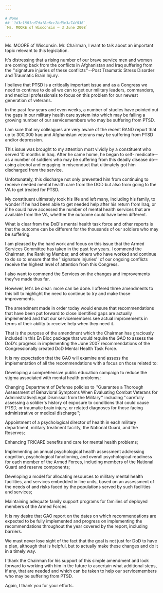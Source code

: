 ```yaml
---
---

# None
## `1d3c1801cd7daf8e6cc2bd3e3a74f836`
`Ms. MOORE of Wisconsin — 3 June 2008`

---
```



Ms. MOORE of Wisconsin. Mr. Chairman, I want to talk about an 
important topic relevant to this legislation.

It's distressing that a rising number of our brave service men and 
women are coming back from the conflicts in Afghanistan and Iraq 
suffering from the ''signature injuries of these conflicts''--Post 
Traumatic Stress Disorder and Traumatic Brain Injury.

I believe that PTSD is a critically important issue and as a Congress 
we need to continue to do all we can to get our military leaders, 
commanders, and medical professionals to focus on this problem for our 
newest generation of veterans.

In the past few years and even weeks, a number of studies have 
pointed out the gaps in our military health care system into which may 
be falling a growing number of our servicemembers who may be suffering 
from PTSD.

I am sure that my colleagues are very aware of the recent RAND report 
that up to 300,000 Iraq and Afghanistan veterans may be suffering from 
PTSD and/or depression.

This issue was brought to my attention most vividly by a constituent 
who served 10 months in Iraq. After he came home, he began to self-
medicate--as a number of soldiers who may be suffering from this deadly 
disease do-- using alcohol and engaging in misconduct that ultimately 
got him discharged from the service.

Unfortunately, this discharge not only prevented him from continuing 
to receive needed mental health care from the DOD but also from going 
to the VA to get treated for PTSD.

My constituent ultimately took his life and left many, including his 
family, to wonder if he had been able to get needed help after his 
return from Iraq, or if he could have accessed the number of mental 
health services that are available from the VA, whether the outcome 
could have been different.

What is clear from the DoD's mental health task force and other 
reports is that the outcome can be different for the thousands of our 
soldiers who may be suffering.

I am pleased by the hard work and focus on this issue that the Armed 
Services Committee has taken in the past few years. I commend the 
Chairman, the Ranking Member, and others who have worked and continue 
to do so to ensure that the ''signature injuries'' of our ongoing 
conflicts receive the highest level of attention from this Congress.

I also want to commend the Services on the changes and improvements 
they've made thus far.

However, let's be clear: more can be done. I offered three amendments 
to this bill to highlight the need to continue to try and make those 
improvements.

The amendment made in order today would ensure that recommendations 
that have been put forward to close identified gaps are actually 
implemented and that our servicemembers see actual improvements in 
terms of their ability to receive help when they need it.

That is the purpose of the amendment which the Chairman has 
graciously included in this En Bloc package that would require the GAO 
to assess the DoD's progress in implementing the June 2007 
recommendations of the Congressionally created DoD Mental Health Task 
Force.

It is my expectation that the GAO will examine and assess the 
implementation of all the recommendations with a focus on those related 
to:

Developing a comprehensive public education campaign to reduce the 
stigma associated with mental health problems;

Changing Department of Defense policies to ''Guarantee a Thorough 
Assessment of Behavioral Symptoms When Evaluating Combat Veterans for 
Administrative/Legal Dismissal from the Military'' including 
''carefully assessing a soldier's history of exposure to conditions 
that could cause PTSD, or traumatic brain injury, or related diagnoses 
for those facing administrative or medical discharge'';

Appointment of a psychological director of health in each military 
department, military treatment facility, the National Guard, and the 
Reserves;

Enhancing TRICARE benefits and care for mental health problems;

Implementing an annual psychological health assessment addressing 
cognition, psychological functioning, and overall psychological 
readiness for each member of the Armed Forces, including members of the 
National Guard and reserve components;

Developing a model for allocating resources to military mental health 
facilities, and services embedded in line units, based on an assessment 
of the needs of and risks faced by the populations served by such 
facilities and services;

Maintaining adequate family support programs for families of deployed 
members of the Armed Forces.

It is my desire that GAO report on the dates on which recommendations 
are expected to be fully implemented and progress on implementing the 
recommendations throughout the year covered by the report, including 
barriers.

We must never lose sight of the fact that the goal is not just for 
DoD to have a plan, although that is helpful, but to actually make 
these changes and do it in a timely way.

I thank the Chairman for his support of this simple amendment and 
look forward to working with him in the future to ascertain what 
additional steps, if any, that are needed and which can be taken to 
help our servicemembers who may be suffering from PTSD.

Again, I thank you for your efforts.
